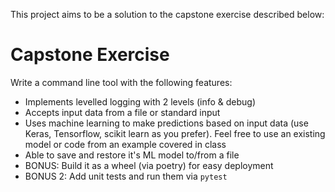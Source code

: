 This project aims to be a solution to the capstone exercise described below:


# Capstone Exercise

Write a command line tool with the following features:

- Implements levelled logging with 2 levels (info & debug)
- Accepts input data from a file or standard input
- Uses machine learning to make predictions based on input data (use Keras,
  Tensorflow, scikit learn as you prefer). Feel free to use an existing model or
  code from an example covered in class
- Able to save and restore it's ML model to/from a file
- BONUS: Build it as a wheel (via poetry) for easy deployment
- BONUS 2: Add unit tests and run them via `pytest`
